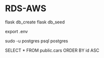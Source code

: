 # RDS-AWS

flask db_create
flask db_seed 


export .env

sudo -u postgres psql postgres


SELECT * FROM public.cars
ORDER BY id ASC 


